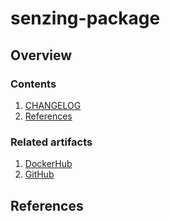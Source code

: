 # senzing-package

## Overview

### Contents

1. [CHANGELOG](CHANGELOG.md)
1. [References](#references)

### Related artifacts

1. [DockerHub](https://hub.docker.com/_/senzing-package)
1. [GitHub](https://github.com/Senzing/senzing-package)

## References
